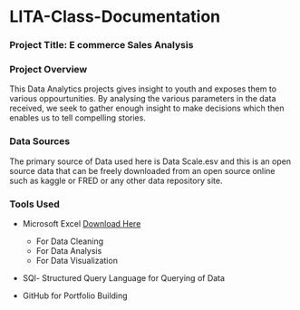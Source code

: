 # LITA-Class-Documentation

### Project Title: E commerce Sales Analysis

### Project Overview
This Data Analytics projects gives insight to youth and exposes them to various oppourtunities. By analysing the various parameters in the data received, we seek to gather enough insight to make decisions which then enables us to tell compelling stories.

### Data Sources 
The primary source of Data used here is Data Scale.esv and this is an open source data that can be freely downloaded from an open source online such as kaggle or FRED or any other data repository site.

### Tools Used
- Microsoft Excel [Download Here](https://www.microsoft.com)

  - For Data Cleaning
  - For Data Analysis
  - For Data Visualization
   
- SQl- Structured Query Language for Querying of Data
- GitHub for Portfolio Building
